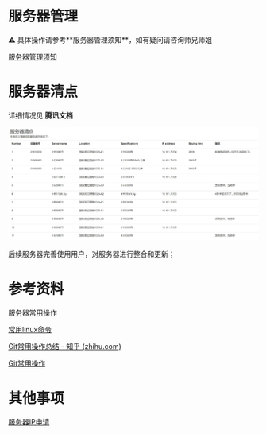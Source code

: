 # 服务器管理

<aside>
⚠️ 具体操作请参考**服务器管理须知**，如有疑问请咨询师兄师姐

</aside>

[服务器管理须知](Group_Issue_Management/服务器管理_e64d16e3d4ab4582be35a6f6422c6756/服务器管理须知f8a92a38c97d4b9da973de3f57b9623a.md)

# 服务器清点

详细情况见 **腾讯文档**

![Untitled](服务器管理_e64d16e3d4ab4582be35a6f6422c6756/Untitled.jpeg)

后续服务器完善使用用户，对服务器进行整合和更新；

# 参考资料

[服务器常用操作](Group_Issue_Management/服务器管理_e64d16e3d4ab4582be35a6f6422c6756/服务器常用操作40e09958a1b047dabe6fbebc94ae190b.md)

[常用linux命令](Group_Issue_Management/服务器管理_e64d16e3d4ab4582be35a6f6422c6756/常用linux命令c1a8f89808a245c6a09ccfa81833f939.md)

[Git常用操作总结 - 知乎 (zhihu.com)](https://zhuanlan.zhihu.com/p/404642045)

[Git常用操作](Group_Issue_Management/服务器管理_e64d16e3d4ab4582be35a6f6422c6756/Git常用操作2ef823a6acf449b4997727bc8ddf67a3.md)

# 其他事项

[服务器IP申请](Group_Issue_Management/服务器管理_e64d16e3d4ab4582be35a6f6422c6756/服务器IP申请81f3ec7947d441b4b8b840c0c89b865e.md)
